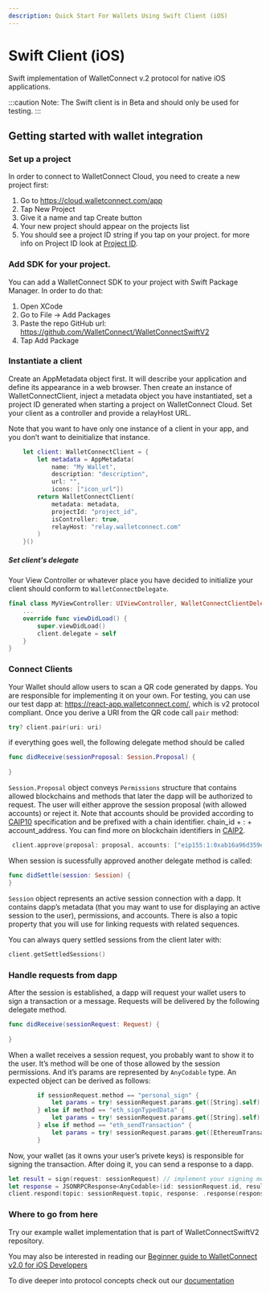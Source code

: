 ```yaml
---
description: Quick Start For Wallets Using Swift Client (iOS)
---
```


# Swift Client (iOS)

Swift implementation of WalletConnect v.2 protocol for native iOS applications.

:::caution
Note: The Swift client is in Beta and should only be used for testing.
:::


## Getting started with wallet integration

### Set up a project
In order to connect to WalletConnect Cloud, you need to create a new project first:
1. Go to https://cloud.walletconnect.com/app
2. Tap New Project
3. Give it a name and tap Create button
4. Your new project should appear on the projects list
5. You should see a project ID string if you tap on your project.
for more info on Project ID look at [Project ID](../../api/project-id.md).

### Add SDK for your project.
You can add a WalletConnect SDK to your project with Swift Package Manager. In order to do that:
1. Open XCode
2. Go to File -> Add Packages
3. Paste the repo GitHub url: https://github.com/WalletConnect/WalletConnectSwiftV2
4. Tap Add Package

### Instantiate a client
Create an AppMetadata object first. It will describe your application and define its appearance in a web browser.
Then create an instance of WalletConnectClient, inject a metadata object you have instantiated, set a project ID generated when starting a project on WalletConnect Cloud. Set your client as a controller and provide a relayHost URL.

Note that you want to have only one instance of a client in your app, and you don’t want to deinitialize that instance.
```Swift
    let client: WalletConnectClient = {
        let metadata = AppMetadata(
            name: "My Wallet",
            description: "description",
            url: "",
            icons: ["icon_url"])
        return WalletConnectClient(
            metadata: metadata,
            projectId: "project_id",
            isController: true,
            relayHost: "relay.walletconnect.com"
        )
    }()
```

##### Set client's delegate
Your View Controller or whatever place you have decided to initialize your client should conform to `WalletConnectDelegate`.

```Swift
final class MyViewController: UIViewController, WalletConnectClientDelegate {
    ...
    override func viewDidLoad() {
        super.viewDidLoad()
        client.delegate = self
    }
}
```
### Connect Clients
Your Wallet should allow users to scan a QR code generated by dapps. You are responsible for implementing it on your own.
For testing, you can use our test dapp at: https://react-app.walletconnect.com/, which is v2 protocol compliant.
Once you derive a URI from the QR code call `pair` method:

```Swift
try? client.pair(uri: uri)
```
if everything goes well, the following delegate method should be called
```Swift
func didReceive(sessionProposal: Session.Proposal) {
    
}
```
`Session.Proposal` object conveys `Permissions` structure that contains allowed blockchains and methods that later the dapp will be authorized to request.
The user will either approve the session proposal (with allowed accounts) or reject it. Note that accounts should be provided according to [CAIP10](https://github.com/ChainAgnostic/CAIPs/blob/master/CAIPs/caip-10.md) specification and be prefixed with a chain identifier. chain_id + : + account_address. You can find more on blockchain identifiers in [CAIP2](https://github.com/ChainAgnostic/CAIPs/blob/master/CAIPs/caip-2.md).

```Swift
 client.approve(proposal: proposal, accounts: ["eip155:1:0xab16a96d359ec26a11e2c2b3d8f8b8942d5bfcdb"])
```
When session is sucessfully approved another delegate method is called:
```Swift
func didSettle(session: Session) {
}
```
`Session` object represents an active session connection with a dapp. It contains dapp’s metadata (that you may want to use for displaying an active session to the user), permissions, and accounts. There is also a topic property that you will use for linking requests with related sequences.

You can always query settled sessions from the client later with:
```Swift
client.getSettledSessions()
```

### Handle requests from dapp
After the session is established, a dapp will request your wallet users to sign a transaction or a message. Requests will be delivered by the following delegate method.
```Swift
func didReceive(sessionRequest: Request) {
    
}
```
When a wallet receives a session request, you probably want to show it to the user. It’s method will be one of those allowed by the session permissions. And it’s params are represented by `AnyCodable` type. An expected object can be derived as follows:

```Swift
        if sessionRequest.method == "personal_sign" {
            let params = try! sessionRequest.params.get([String].self)
        } else if method == "eth_signTypedData" {
            let params = try! sessionRequest.params.get([String].self)
        } else if method == "eth_sendTransaction" {
            let params = try! sessionRequest.params.get([EthereumTransaction].self)
        }
```

Now, your wallet (as it owns your user’s privete keys) is responsible for signing the transaction. After doing it, you can send a response to a dapp.

```Swift
let result = sign(request: sessionRequest) // implement your signing method
let response = JSONRPCResponse<AnyCodable>(id: sessionRequest.id, result: result)
client.respond(topic: sessionRequest.topic, response: .response(response))
```

### Where to go from here
Try our example wallet implementation that is part of WalletConnectSwiftV2 repository.

You may also be interested in reading our [Beginner guide to WalletConnect v2.0 for iOS Developers](https://medium.com/walletconnect/beginner-guide-to-walletconnect-v2-0-for-swift-developers-4534b0975218)

To dive deeper into protocol concepts check out our [documentation](https://docs.walletconnect.com/2.0/protocol/glossary)

